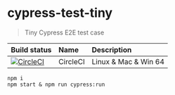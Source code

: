 # cypress-test-tiny

> Tiny Cypress E2E test case

Build status | Name | Description
:--- | :--- | :---
[![CircleCI](https://dl.circleci.com/status-badge/img/gh/cypress-io/cypress-test-tiny/tree/master.svg?style=svg)](https://dl.circleci.com/status-badge/redirect/gh/cypress-io/cypress-test-tiny/tree/master) | CircleCI | Linux & Mac & Win 64

```
npm i
npm start & npm run cypress:run
```
